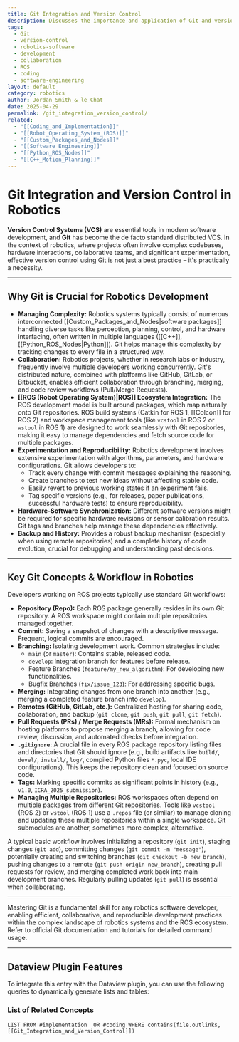 ```yaml
---
title: Git Integration and Version Control
description: Discusses the importance and application of Git and version control systems (VCS) in managing robotics software development, particularly within the ROS ecosystem.
tags:
  - Git
  - version-control
  - robotics-software
  - development
  - collaboration
  - ROS
  - coding
  - software-engineering
layout: default
category: robotics
author: Jordan_Smith_&_le_Chat
date: 2025-04-29
permalink: /git_integration_version_control/
related:
  - "[[Coding_and_Implementation]]"
  - "[[Robot_Operating_System_(ROS)]]"
  - "[[Custom_Packages_and_Nodes]]"
  - "[[Software Engineering]]"
  - "[[Python_ROS_Nodes]]"
  - "[[C++_Motion_Planning]]"
---
```


# Git Integration and Version Control in Robotics

**Version Control Systems (VCS)** are essential tools in modern software development, and **Git** has become the de facto standard distributed VCS. In the context of robotics, where projects often involve complex codebases, hardware interactions, collaborative teams, and significant experimentation, effective version control using Git is not just a best practice – it's practically a necessity.

---

## Why Git is Crucial for Robotics Development

* **Managing Complexity:** Robotics systems typically consist of numerous interconnected [[Custom_Packages_and_Nodes|software packages]] handling diverse tasks like perception, planning, control, and hardware interfacing, often written in multiple languages ([[C++]], [[Python_ROS_Nodes|Python]]). Git helps manage this complexity by tracking changes to every file in a structured way.
* **Collaboration:** Robotics projects, whether in research labs or industry, frequently involve multiple developers working concurrently. Git's distributed nature, combined with platforms like GitHub, GitLab, or Bitbucket, enables efficient collaboration through branching, merging, and code review workflows (Pull/Merge Requests).
* **[[ROS (Robot Operating System)|ROS]] Ecosystem Integration:** The ROS development model is built around packages, which map naturally onto Git repositories. ROS build systems (Catkin for ROS 1, [[Colcon]] for ROS 2) and workspace management tools (like `vcstool` in ROS 2 or `wstool` in ROS 1) are designed to work seamlessly with Git repositories, making it easy to manage dependencies and fetch source code for multiple packages.
* **Experimentation and Reproducibility:** Robotics development involves extensive experimentation with algorithms, parameters, and hardware configurations. Git allows developers to:
    * Track every change with commit messages explaining the reasoning.
    * Create branches to test new ideas without affecting stable code.
    * Easily revert to previous working states if an experiment fails.
    * Tag specific versions (e.g., for releases, paper publications, successful hardware tests) to ensure reproducibility.
* **Hardware-Software Synchronization:** Different software versions might be required for specific hardware revisions or sensor calibration results. Git tags and branches help manage these dependencies effectively.
* **Backup and History:** Provides a robust backup mechanism (especially when using remote repositories) and a complete history of code evolution, crucial for debugging and understanding past decisions.

---

## Key Git Concepts & Workflow in Robotics

Developers working on ROS projects typically use standard Git workflows:

* **Repository (Repo):** Each ROS package generally resides in its own Git repository. A ROS workspace might contain multiple repositories managed together.
* **Commit:** Saving a snapshot of changes with a descriptive message. Frequent, logical commits are encouraged.
* **Branching:** Isolating development work. Common strategies include:
    * `main` (or `master`): Contains stable, released code.
    * `develop`: Integration branch for features before release.
    * Feature Branches (`feature/my_new_algorithm`): For developing new functionalities.
    * Bugfix Branches (`fix/issue_123`): For addressing specific bugs.
* **Merging:** Integrating changes from one branch into another (e.g., merging a completed feature branch into `develop`).
* **Remotes (GitHub, GitLab, etc.):** Centralized hosting for sharing code, collaboration, and backup (`git clone`, `git push`, `git pull`, `git fetch`).
* **Pull Requests (PRs) / Merge Requests (MRs):** Formal mechanism on hosting platforms to propose merging a branch, allowing for code review, discussion, and automated checks before integration.
* **`.gitignore`:** A crucial file in every ROS package repository listing files and directories that Git should ignore (e.g., build artifacts like `build/`, `devel/`, `install/`, `log/`, compiled Python files `*.pyc`, local IDE configurations). This keeps the repository clean and focused on source code.
* **Tags:** Marking specific commits as significant points in history (e.g., `v1.0`, `ICRA_2025_submission`).
* **Managing Multiple Repositories:** ROS workspaces often depend on multiple packages from different Git repositories. Tools like `vcstool` (ROS 2) or `wstool` (ROS 1) use a `.repos` file (or similar) to manage cloning and updating these multiple repositories within a single workspace. Git submodules are another, sometimes more complex, alternative.

A typical basic workflow involves initializing a repository (`git init`), staging changes (`git add`), committing changes (`git commit -m "message"`), potentially creating and switching branches (`git checkout -b new_branch`), pushing changes to a remote (`git push origin new_branch`), creating pull requests for review, and merging completed work back into main development branches. Regularly pulling updates (`git pull`) is essential when collaborating.

---

Mastering Git is a fundamental skill for any robotics software developer, enabling efficient, collaborative, and reproducible development practices within the complex landscape of robotics systems and the ROS ecosystem. Refer to official Git documentation and tutorials for detailed command usage.

---

## Dataview Plugin Features

To integrate this entry with the Dataview plugin, you can use the following queries to dynamically generate lists and tables:

### List of Related Concepts

```dataview
LIST FROM #implementation  OR #coding WHERE contains(file.outlinks, [[Git_Integration_and_Version_Control]])
